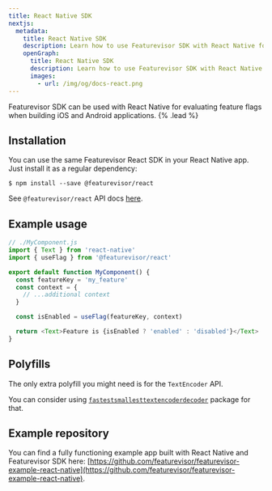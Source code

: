 ```yaml
---
title: React Native SDK
nextjs:
  metadata:
    title: React Native SDK
    description: Learn how to use Featurevisor SDK with React Native for evaluating feature flags when building iOS and Android apps
    openGraph:
      title: React Native SDK
      description: Learn how to use Featurevisor SDK with React Native for evaluating feature flags when building iOS and Android apps
      images:
        - url: /img/og/docs-react.png
---
```


Featurevisor SDK can be used with React Native for evaluating feature flags when building iOS and Android applications. {% .lead %}

## Installation

You can use the same Featurevisor React SDK in your React Native app. Just install it as a regular dependency:

```
$ npm install --save @featurevisor/react
```

See `@featurevisor/react` API docs [here](/docs/react).

## Example usage

```js
// ./MyComponent.js
import { Text } from 'react-native'
import { useFlag } from '@featurevisor/react'

export default function MyComponent() {
  const featureKey = 'my_feature'
  const context = {
    // ...additional context
  }

  const isEnabled = useFlag(featureKey, context)

  return <Text>Feature is {isEnabled ? 'enabled' : 'disabled'}</Text>
}
```

## Polyfills

The only extra polyfill you might need is for the `TextEncoder` API.

You can consider using [`fastestsmallesttextencoderdecoder`](https://www.npmjs.com/package/fastestsmallesttextencoderdecoder) package for that.

## Example repository

You can find a fully functioning example app built with React Native and Featurevisor SDK here: [https://github.com/featurevisor/featurevisor-example-react-native](https://github.com/featurevisor/featurevisor-example-react-native).
